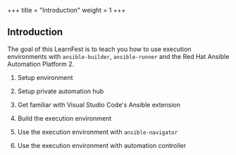 +++
title = "Introduction"
weight = 1
+++

## Introduction

The goal of this LearnFest is to teach you how to use execution environments with `ansible-builder`, `ansible-runner` and the Red Hat Ansible Automation Platform 2.

1. Setup environment

1. Setup private automation hub

1. Get familiar with Visual Studio Code's Ansible extension

1. Build the execution environment

1. Use the execution environment with `ansible-navigator`

1. Use the execution environment with automation controller
